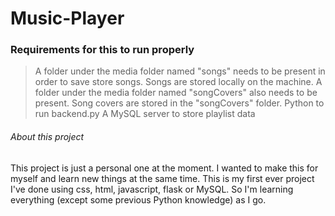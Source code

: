 # Music-Player
  

### Requirements for this to run properly
> A folder under the media folder named "songs" needs to be present in order to save store songs. Songs are stored locally on the machine.
> A folder under the media folder named "songCovers" also needs to be present. Song covers are stored in the "songCovers" folder.
> Python to run backend.py
> A MySQL server to store playlist data
  
  
###### About this project
This project is just a personal one at the moment. I wanted to make this for myself and learn new things at the same time. 
This is my first ever project I've done using css, html, javascript, flask or MySQL. So I'm learning everything (except some previous Python knowledge) as I go.
